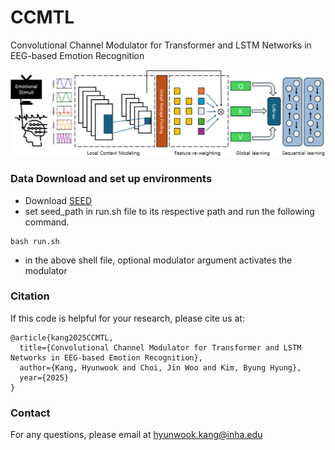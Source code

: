 # CCMTL
Convolutional Channel Modulator for Transformer and LSTM Networks in EEG-based Emotion Recognition

<p align="center">
  <img width="800" src="CCMTL.png">
</p>

### Data Download and set up environments

 - Download [SEED](https://bcmi.sjtu.edu.cn/home/seed/seed-iv.html)
 - set seed_path in run.sh file to its respective path and run the following command.

```
bash run.sh
```

- in the above shell file, optional modulator argument activates the modulator

### Citation

If this code is helpful for your research, please cite us at:

```
@article{kang2025CCMTL,
  title={Convolutional Channel Modulator for Transformer and LSTM Networks in EEG-based Emotion Recognition},
  author={Kang, Hyunwook and Choi, Jin Woo and Kim, Byung Hyung},
  year={2025}
}
```

### Contact

For any questions, please email at [hyunwook.kang@inha.edu](mailto:hyunwook.kang@inha.edu)
